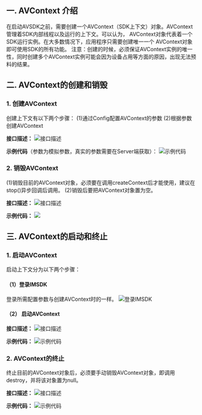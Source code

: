 ## 一. AVContext 介绍
在启动AVSDK之前，需要创建一个AVContext（SDK上下文）对象。AVContext管理着SDK内部线程以及运行的上下文。可以认为， AVContext对象代表着一个SDK运行实例。在大多数情况下，应用程序只需要创建唯一一个 AVContext对象即可使用SDK的所有功能。
注意：创建的时候，必须保证AVContext实例的唯一性，同时创建多个AVContext实例可能会因为设备占用等方面的原因，出现无法预料的结果。
## 二. AVContext的创建和销毁
###  1. 创建AVContext
创建上下文有以下两个步骤：
(1)通过Config配置AVContext的参数
(2)根据参数创建AVContext

**接口描述：**
![接口描述](http://imgcache.tce.fsphere.cn/image/mccdn.qcloud.com/static/img/fbd0e60943c197de706da2c622008df9/image.png)

**示例代码**（参数为模拟参数，真实的参数需要在Server端获取）：
![示例代码](http://imgcache.tce.fsphere.cn/image/mccdn.qcloud.com/static/img/bf6b0411b3cccc11cb73e58604ac4237/image.png)
### 2. 销毁AVContext
(1)销毁目前的AVContext对象，必须要在调用createContext后才能使用，建议在stop()异步回调后调用。
(2)销毁后要把AVContext对象置为空。

**接口描述：**
![接口描述](http://imgcache.tce.fsphere.cn/image/mccdn.qcloud.com/static/img/010cdc1f978fd55e19eb5e881fc4f1b5/image.png)

**示例代码：**
![](http://imgcache.tce.fsphere.cn/image/mccdn.qcloud.com/static/img/f2a022be50f705449f8901ed19611ec6/image.png)
## 三. AVContext的启动和终止
### 1. 启动AVContext
启动上下文分为以下两个步骤：
#### （1）登录IMSDK
登录所需配置参数与创建AVContext时的一样。
 ![登录IMSDK](http://imgcache.tce.fsphere.cn/image/mccdn.qcloud.com/static/img/eed1f82d0d94a751859b7ffed64577b7/image.png)
 
#### （2） 启动AVContext

**接口描述：**
 ![接口描述](http://imgcache.tce.fsphere.cn/image/mccdn.qcloud.com/static/img/bcdb258a321f0a3cc76fda78f3c82660/image.png)
 
**示例代码：**
 ![示例代码](http://imgcache.tce.fsphere.cn/image/mccdn.qcloud.com/static/img/6ae61b457e50813914adac4435190aab/image.png)
### 2. AVContext的终止
终止目前的AVContext对象后，必须要手动销毁AVContext对象，即调用destroy，并将该对象置为null。

**接口描述：**
 ![接口描述](http://imgcache.tce.fsphere.cn/image/mccdn.qcloud.com/static/img/3fd19b52486e51581b2bf29152ae99b6/image.png) 

**示例代码：**
 ![示例代码](http://imgcache.tce.fsphere.cn/image/mccdn.qcloud.com/static/img/19fdda74630245a84fbee33bc484fb42/image.png)
